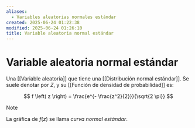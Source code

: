 ```yaml
---
aliases:
  - Variables aleatorias normales estándar
created: 2025-06-24 01:22:38
modified: 2025-06-24 01:26:10
title: Variable aleatoria normal estándar
---
```


# Variable aleatoria normal estándar

Una [[Variable aleatoria]] que tiene una [[Distribución normal estándar]]. Se suele denotar por $Z$, y su [[Función de densidad de probabilidad]] es:

$$
f \left( z \right) =
\frac{e^{- \frac{z^2}{2}}}{\sqrt{2 \pi}}
$$

> [!note]
> La gráfica de $f \left( z \right)$ se llama *curva normal estándar*.
